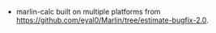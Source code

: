 * marlin-calc built on multiple platforms from https://github.com/eyal0/Marlin/tree/estimate-bugfix-2.0.
